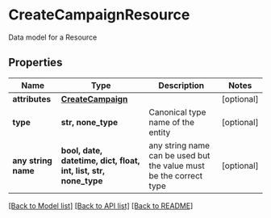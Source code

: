 # CreateCampaignResource

Data model for a Resource

## Properties
Name | Type | Description | Notes
------------ | ------------- | ------------- | -------------
**attributes** | [**CreateCampaign**](CreateCampaign.md) |  | [optional] 
**type** | **str, none_type** | Canonical type name of the entity | [optional] 
**any string name** | **bool, date, datetime, dict, float, int, list, str, none_type** | any string name can be used but the value must be the correct type | [optional]

[[Back to Model list]](../README.md#documentation-for-models) [[Back to API list]](../README.md#documentation-for-api-endpoints) [[Back to README]](../README.md)


